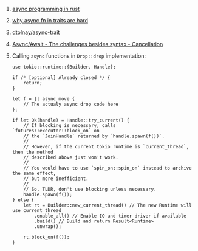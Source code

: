  1. [async programming in rust](https://rust-lang.github.io/async-book/01_getting_started/04_async_await_primer.html)
 2. [why async fn in traits are hard](https://smallcultfollowing.com/babysteps/blog/2019/10/26/async-fn-in-traits-are-hard/)
 3. [dtolnay/async-trait](https://github.com/dtolnay/async-trait)
 4. [Async/Await - The challenges besides syntax - Cancellation](https://gist.github.com/Matthias247/ffc0f189742abf6aa41a226fe07398a8)
 5. Calling `async` functions in `Drop::drop` implementation:
    
    ```
    use tokio::runtime::{Builder, Handle};

    if /* [optional] Already closed */ {
        return;
    }

    let f = || async move {
        // The actualy async drop code here
    };

    if let Ok(handle) = Handle::try_current() {
        // If blocking is necessary, calls `futures::executor::block_on` on
        // the `JoinHandle` returned by `handle.spawn(f())`.
        //
        // However, if the current tokio runtime is `current_thread`, then the method
        // described above just won't work.
        //
        // You would have to use `spin_on::spin_on` instead to archive the same effect,
        // but more inefficient.
        //
        // So, TLDR, don't use blocking unless necessary.
        handle.spawn(f());
    } else {
        let rt = Builder::new_current_thread() // The new Runtime will use current_thread
            .enable_all() // Enable IO and timer driver if available
            .build() // Build and return Result<Runtime>
            .unwrap();

        rt.block_on(f());
    }
    ```
